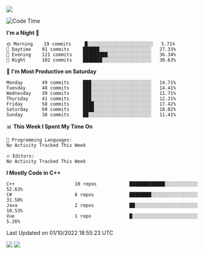 ![](https://komarev.com/ghpvc/?username=lilpidgey&color=red)
<!--START_SECTION:waka-->
![Code Time](http://img.shields.io/badge/Code%20Time-1%2C353%20hrs%2059%20mins-blue)

**I'm a Night 🦉** 

```text
🌞 Morning    19 commits     █░░░░░░░░░░░░░░░░░░░░░░░░   5.71% 
🌆 Daytime    91 commits     ██████░░░░░░░░░░░░░░░░░░░   27.33% 
🌃 Evening    121 commits    █████████░░░░░░░░░░░░░░░░   36.34% 
🌙 Night      102 commits    ███████░░░░░░░░░░░░░░░░░░   30.63%

```
📅 **I'm Most Productive on Saturday** 

```text
Monday       49 commits     ███░░░░░░░░░░░░░░░░░░░░░░   14.71% 
Tuesday      48 commits     ███░░░░░░░░░░░░░░░░░░░░░░   14.41% 
Wednesday    39 commits     ███░░░░░░░░░░░░░░░░░░░░░░   11.71% 
Thursday     41 commits     ███░░░░░░░░░░░░░░░░░░░░░░   12.31% 
Friday       58 commits     ████░░░░░░░░░░░░░░░░░░░░░   17.42% 
Saturday     60 commits     ████░░░░░░░░░░░░░░░░░░░░░   18.02% 
Sunday       38 commits     ██░░░░░░░░░░░░░░░░░░░░░░░   11.41%

```


📊 **This Week I Spent My Time On** 

```text
💬 Programming Languages: 
No Activity Tracked This Week

🔥 Editors: 
No Activity Tracked This Week

```

**I Mostly Code in C++** 

```text
C++                      10 repos            █████████████░░░░░░░░░░░░   52.63% 
C#                       6 repos             ████████░░░░░░░░░░░░░░░░░   31.58% 
Java                     2 repos             ██░░░░░░░░░░░░░░░░░░░░░░░   10.53% 
Vue                      1 repo              █░░░░░░░░░░░░░░░░░░░░░░░░   5.26%

```



 Last Updated on 01/10/2022 18:55:23 UTC
<!--END_SECTION:waka-->
![](https://hit.yhype.me/github/profile?user_id=42968544)
![](https://komarev.com/ghpvc/?lilpidgey)
